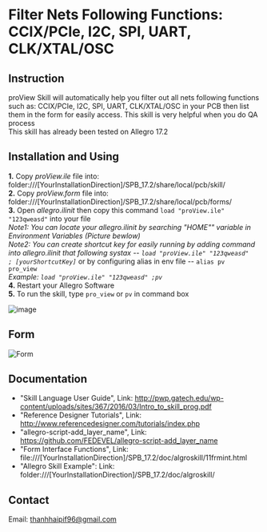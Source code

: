 # Filter Nets Following Functions: CCIX/PCIe, I2C, SPI, UART, CLK/XTAL/OSC

## Instruction
  proView Skill will automatically help you filter out all nets following functions such as: CCIX/PCIe, I2C, SPI, UART, CLK/XTAL/OSC
 in your PCB then list them in the form for easily access. This skill is very helpful when you do QA process\
  This skill has already been tested on Allegro 17.2
  
 ## Installation and Using
   **1.** Copy *proView.ile* file into: folder:///[YourInstallationDirection]/SPB_17.2/share/local/pcb/skill/ \
   **2.** Copy *proView.form* file into: folder:///[YourInstallationDirection]/SPB_17.2/share/local/pcb/forms/ \
   **3.** Open *allegro.ilinit* then copy this command `load "proView.ile" "123qweasd"` into your file \
   *Note1: You can locate your allegro.ilinit by searching "HOME"" variable in Environment Variables (Picture bewlow)* \
   *Note2: You can create shortcut key for easily running by adding command into allegro.ilinit that following systax -- `load "proView.ile" "123qweasd"	 ; [yourShortcutKey]`*  or by configuring alias in env file -- `alias pv	pro_view`\
   *Example: `load "proView.ile" "123qweasd" ;pv`* \
   **4.** Restart your Allegro Software \
   **5.** To run the skill, type `pro_view` or  `pv` in command box 
   
   ![image](https://user-images.githubusercontent.com/64115895/159395511-764a7081-957e-4277-89ff-a0c5de4f153b.png)
   
## Form 
![Form](https://user-images.githubusercontent.com/64115895/159330122-295444fe-d9b8-4d18-9ade-caad34969af8.JPG)

 ## Documentation
 *  "Skill Language User Guide", Link: http://pwp.gatech.edu/wp-content/uploads/sites/367/2016/03/Intro_to_skill_prog.pdf
 *  "Reference Designer Tutorials", Link: http://www.referencedesigner.com/tutorials/index.php
 *  "allegro-script-add_layer_name", Link: https://github.com/FEDEVEL/allegro-script-add_layer_name
 *  "Form Interface Functions", Link: file:///[YourInstallationDirection]/SPB_17.2/doc/algroskill/11frmint.html
 *  "Allegro Skill Example": Link: folder:///[YourInstallationDirection]/SPB_17.2/doc/algroskill/
 
 ## Contact
 Email: thanhhaipif96@gmail.com
